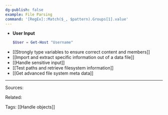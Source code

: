 ```yaml
---
dg-publish: false
example: File Parsing
command: '[RegEx]::Match($_, $pattern).Groups[1].value'
---
```


- **User Input**    
    ```powershell
    $User = Get-Host "Username"
    ```
- [[Strongly type variables to ensure correct content and members]]
- [[Import and extract specific information out of a data file]]
- [[Handle sensitive input]]
- [[Test paths and retrieve filesystem information]]
- [[Get advanced file system meta data]]

---
Sources:

Related:

Tags:
[[Handle objects]]